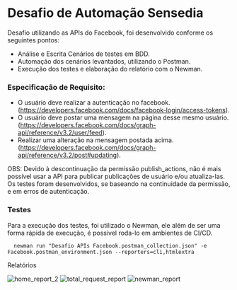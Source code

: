 # Desafio de Automação Sensedia

  Desafio utilizando as APIs do Facebook, foi desenvolvido conforme os seguintes pontos:
  
   - Análise e Escrita Cenários de testes em BDD. 
   - Automação dos cenários levantados, utilizando o Postman.
   - Execução dos testes e elaboração do relatório com o Newman.

### **Especificação de Requisito:**
   - O usuário deve realizar a autenticação no facebook.
                  (https://developers.facebook.com/docs/facebook-login/access-tokens).
   - O usuário deve postar uma mensagem na página desse mesmo usuário.
                  (https://developers.facebook.com/docs/graph-api/reference/v3.2/user/feed).
   - Realizar uma alteração na mensagem postada acima.
                  (https://developers.facebook.com/docs/graph-api/reference/v3.2/post#updating).

OBS: Devido à descontinuação da permissão publish_actions, não é mais possível usar a API para publicar publicações de usuário e/ou atualiza-las. Os testes foram desenvolvidos, se baseando na continuidade da permissão, e em erros de autenticação.

### **Testes**

  Para a execução dos testes, foi utilizado o Newman, ele além de ser uma forma rápida de execução, é possível roda-lo em ambientes de CI/CD. 
  
      newman run "Desafio APIs Facebook.postman_collection.json" -e Facebook.postman_environment.json --reporters=cli,htmlextra

Relatórios


![home_report_2](https://user-images.githubusercontent.com/25389211/58244022-2a19ab80-7d28-11e9-86dd-5ae88f531c07.png)
![total_request_report](https://user-images.githubusercontent.com/25389211/58244235-98f70480-7d28-11e9-83f3-dcbe4fecf68c.png)
![newman_report](https://user-images.githubusercontent.com/25389211/58244241-9b595e80-7d28-11e9-9b77-1e73a7e87b90.png)

    
